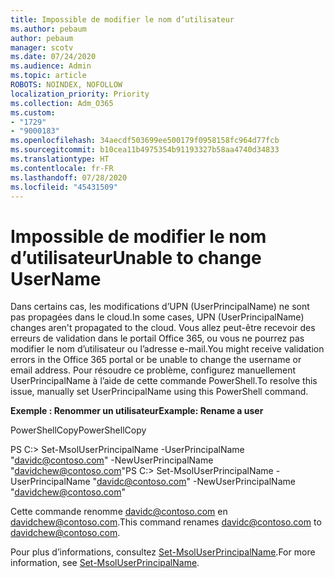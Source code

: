 ```yaml
---
title: Impossible de modifier le nom d’utilisateur
ms.author: pebaum
author: pebaum
manager: scotv
ms.date: 07/24/2020
ms.audience: Admin
ms.topic: article
ROBOTS: NOINDEX, NOFOLLOW
localization_priority: Priority
ms.collection: Adm_O365
ms.custom:
- "1729"
- "9000183"
ms.openlocfilehash: 34aecdf503699ee500179f0958158fc964d77fcb
ms.sourcegitcommit: b10cea11b4975354b91193327b58aa4740d34833
ms.translationtype: HT
ms.contentlocale: fr-FR
ms.lasthandoff: 07/28/2020
ms.locfileid: "45431509"
---
```

# <a name="unable-to-change-username"></a><span data-ttu-id="fb079-102">Impossible de modifier le nom d’utilisateur</span><span class="sxs-lookup"><span data-stu-id="fb079-102">Unable to change UserName</span></span>

<span data-ttu-id="fb079-103">Dans certains cas, les modifications d’UPN (UserPrincipalName) ne sont pas propagées dans le cloud.</span><span class="sxs-lookup"><span data-stu-id="fb079-103">In some cases, UPN (UserPrincipalName) changes aren't propagated to the cloud.</span></span> <span data-ttu-id="fb079-104">Vous allez peut-être recevoir des erreurs de validation dans le portail Office 365, ou vous ne pourrez pas modifier le nom d’utilisateur ou l’adresse e-mail.</span><span class="sxs-lookup"><span data-stu-id="fb079-104">You might receive validation errors in the Office 365 portal or be unable to change the username or email address.</span></span> <span data-ttu-id="fb079-105">Pour résoudre ce problème, configurez manuellement UserPrincipalName à l’aide de cette commande PowerShell.</span><span class="sxs-lookup"><span data-stu-id="fb079-105">To resolve this issue, manually set UserPrincipalName using this PowerShell command.</span></span>

<span data-ttu-id="fb079-106">**Exemple : Renommer un utilisateur**</span><span class="sxs-lookup"><span data-stu-id="fb079-106">**Example: Rename a user**</span></span>

<span data-ttu-id="fb079-107">PowerShellCopy</span><span class="sxs-lookup"><span data-stu-id="fb079-107">PowerShellCopy</span></span>

<span data-ttu-id="fb079-108">PS C:\> Set-MsolUserPrincipalName -UserPrincipalName "davidc@contoso.com" -NewUserPrincipalName "davidchew@contoso.com"</span><span class="sxs-lookup"><span data-stu-id="fb079-108">PS C:\> Set-MsolUserPrincipalName -UserPrincipalName "davidc@contoso.com" -NewUserPrincipalName "davidchew@contoso.com"</span></span>

<span data-ttu-id="fb079-109">Cette commande renomme davidc@contoso.com en davidchew@contoso.com.</span><span class="sxs-lookup"><span data-stu-id="fb079-109">This command renames davidc@contoso.com to davidchew@contoso.com.</span></span>

<span data-ttu-id="fb079-110">Pour plus d’informations, consultez [Set-MsolUserPrincipalName](https://docs.microsoft.com/powershell/module/msonline/set-msoluserprincipalname?view=azureadps-1.0).</span><span class="sxs-lookup"><span data-stu-id="fb079-110">For more information, see [Set-MsolUserPrincipalName](https://docs.microsoft.com/powershell/module/msonline/set-msoluserprincipalname?view=azureadps-1.0).</span></span>